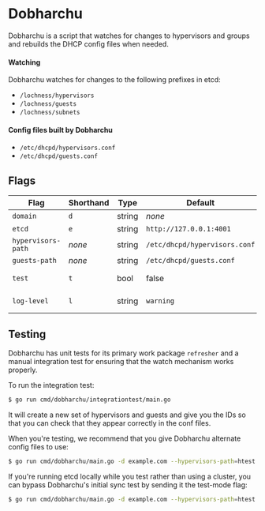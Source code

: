 # Dobharchu

Dobharchu is a script that watches for changes to hypervisors and groups and
rebuilds the DHCP config files when needed.

#### Watching

Dobharchu watches for changes to the following prefixes in etcd:

* `/lochness/hypervisors`
* `/lochness/guests`
* `/lochness/subnets`

#### Config files built by Dobharchu

* `/etc/dhcpd/hypervisors.conf`
* `/etc/dhcpd/guests.conf`

## Flags

| Flag               | Shorthand | Type   | Default                       | Description                                               |
| ------------------ | --------- | ------ | ----------------------------- | --------------------------------------------------------- |
| `domain`           | `d`       | string | *none*                        | domain for lochness; required                             |
| `etcd`             | `e`       | string | `http://127.0.0.1:4001`       | address of etcd server                                    |
| `hypervisors-path` | *none*    | string | `/etc/dhcpd/hypervisors.conf` | alternative path to hypervisors.conf                      |
| `guests-path`      | *none*    | string | `/etc/dhcpd/guests.conf`      | alternative path to guests.conf                           |
| `test`             | `t`       | bool   | false                         | run in test mode; do not require etcd.SyncCluster to work |
| `log-level`        | `l`       | string | `warning`                     | log level: debug/info/warning/error/critical/fatal        |

## Testing

Dobharchu has unit tests for its primary work package `refresher` and a manual
integration test for ensuring that the watch mechanism works properly.

To run the integration test:

```sh
$ go run cmd/dobharchu/integrationtest/main.go
```

It will create a new set of hypervisors and guests and give you the IDs so that
you can check that they appear correctly in the conf files.

When you're testing, we recommend that you give Dobharchu alternate config
files to use:

```sh
$ go run cmd/dobharchu/main.go -d example.com --hypervisors-path=htest.conf --guests-path=gtest.conf
```

If you're running etcd locally while you test rather than using a cluster, you
can bypass Dobharchu's initial sync test by sending it the test-mode flag:

```sh
$ go run cmd/dobharchu/main.go -d example.com --hypervisors-path=htest.conf --guests-path=gtest.conf -t
```

